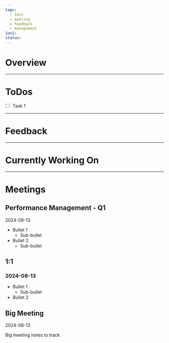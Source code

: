 ```yaml
---
tags:
  - 1on1
  - meeting
  - feedback
  - management
1on1: 
status:
---
```

# Overview


---
# ToDos
- [ ] Task 1


---
# Feedback


---
# Currently Working On


---
# Meetings

## Performance Management - Q1
2024-08-13

- Bullet 1
	- Sub-bullet
- Bullet 2
	- Sub-bullet

## 1:1
### 2024-08-13
- Bullet 1
	- Sub-bullet
- Bullet 2


## Big Meeting
2024-08-13

Big meeting notes to track